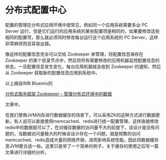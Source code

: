 # 分布式配置中心

配置的管理在分布式应用环境中很常见，例如同一个应用系统需要多台 PC Server 运行，但是它们运行的应用系统的某些配置项是相同的，如果要修改这些相同的配置项，那么就必须同时修改每台运行这个应用系统的 PC Server，这样非常麻烦而且容易出错。

  


像这样的配置信息完全可以交给 Zookeeper 来管理，将配置信息保存在 Zookeeper 的某个目录节点中，然后将所有需要修改的应用机器监控配置信息的状态，一旦配置信息发生变化，每台应用机器就会收到 Zookeeper 的通知，然后从 Zookeeper 获取新的配置信息应用到系统中。

  


以上摘自IMB Bluemix的

[分布式服务框架 Zookeeper – 管理分布式环境中的数据](http://www.ibm.com/developerworks/cn/opensource/os-cn-zookeeper/)

文章中。

  


在我们使用JVM内存进行数据缓存的场景下，可以采用ZK的这种方式进行数据更新。有人说可以直接使用memcached、redis进行统一配置管理，这样直接修改redis中的数据就可以了，在对缓存数据的访问量不大的前提下，该设计是没有问题的，当数据访问量极大的时候该设计存在一个问题，就是频繁的访问memcached、redis造成大量的网络开销，进而影响系统性能。因此将数据缓存至JVM更合适一些。这里只是举了一个简单的例子，关于缓存的使用之后写一篇文章进行详细的分析。

